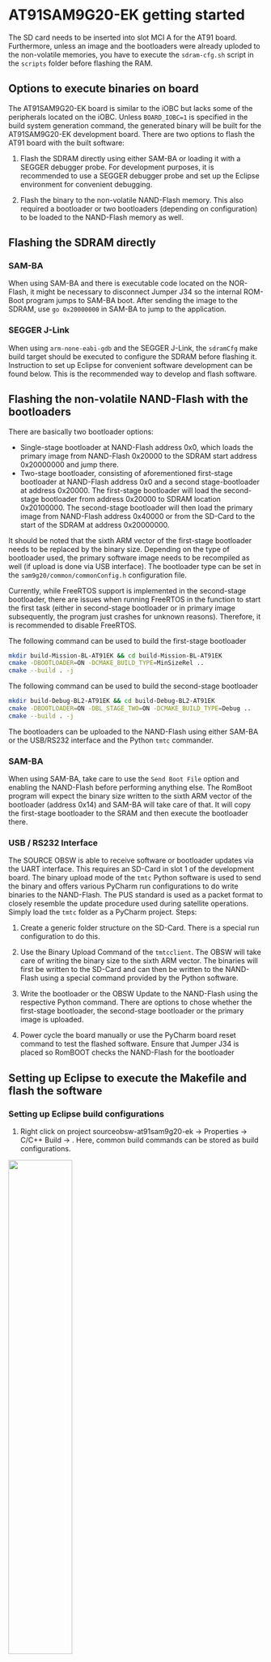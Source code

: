 # <a id="top"></a> <a name="at91"></a> AT91SAM9G20-EK getting started

The SD card needs to be inserted into slot MCI A for the AT91 board.
Furthermore, unless an image and the bootloaders were already uploded to the
non-volatile memories, you have to execute the `sdram-cfg.sh` script
in the `scripts` folder before flashing the RAM.

## Options to execute binaries on board

The AT91SAM9G20-EK board is similar to the iOBC but lacks some of the peripherals
located on the iOBC. Unless `BOARD_IOBC=1` is specified in the build system generation command,
the generated binary will be built for the AT91SAM9G20-EK development board.
There are two options to flash the AT91 board with the built software:

1. Flash the SDRAM directly using either SAM-BA or loading it with a SEGGER debugger probe.
   For development purposes, it is recommended to use a SEGGER debugger probe and set up the
   Eclipse environment for convenient debugging.

2. Flash the binary to the non-volatile NAND-Flash memory. This also required a bootloader or
   two bootloaders (depending on configuration) to be loaded to the NAND-Flash memory as well.

## Flashing the SDRAM directly

### SAM-BA

When using SAM-BA and there is executable code located on the NOR-Flash, it might be necessary to
disconnect Jumper J34 so the internal ROM-Boot program jumps to SAM-BA boot. After sending the image
to the SDRAM, use `go 0x20000000` in SAM-BA to jump to the application.

### SEGGER J-Link

When using `arm-none-eabi-gdb` and the SEGGER J-Link, the `sdramCfg` make build target should be 
executed to configure the SDRAM before flashing it. Instruction to set up Eclipse for convenient 
software development can be found below. This is the recommended way to develop and flash software.

## Flashing the non-volatile NAND-Flash with the bootloaders

There are basically two bootloader options:

- Single-stage bootloader at NAND-Flash address 0x0, which loads the primary image from NAND-Flash
  0x20000 to the SDRAM start address 0x20000000 and jump there.
- Two-stage bootloader, consisting of aforementioned first-stage bootloader at NAND-Flash address 
  0x0 and a second stage-bootloader at address 0x20000. The first-stage bootloader will load the 
  second-stage bootloader from address 0x20000 to SDRAM location 0x20100000. The second-stage 
  bootloader will then load the primary image from NAND-Flash address 0x40000 or from the SD-Card to
  the start of the SDRAM at address 0x20000000.
  
It should be noted that the sixth ARM vector of the first-stage bootloader needs to be replaced
by the binary size. Depending on the type of bootloader used, the primary software image needs to 
be recompiled as well (if upload is done via USB interface).
The bootloader type can be set in the `sam9g20/common/commonConfig.h` configuration file. 

Currently, while FreeRTOS support is implemented in the second-stage bootloader, there are issues
when running FreeRTOS in the function to start the first task (either in second-stage bootloader
or in primary image subsequently, the program just crashes for unknown reasons). 
Therefore, it is recommended to disable FreeRTOS.

The following command can be used to build the first-stage bootloader

```sh
mkdir build-Mission-BL-AT91EK && cd build-Mission-BL-AT91EK
cmake -DBOOTLOADER=ON -DCMAKE_BUILD_TYPE=MinSizeRel .. 
cmake --build . -j
```

The following command can be used to build the second-stage bootloader

```sh
mkdir build-Debug-BL2-AT91EK && cd build-Debug-BL2-AT91EK
cmake -DBOOTLOADER=ON -DBL_STAGE_TWO=ON -DCMAKE_BUILD_TYPE=Debug .. 
cmake --build . -j
```

The bootloaders can be uploaded to the NAND-Flash using either SAM-BA or the USB/RS232 interface 
and the Python `tmtc` commander.

### SAM-BA

When using SAM-BA, take care to use the `Send Boot File` option and enabling the NAND-Flash before
performing anything else. The RomBoot program will expect the binary size written to the sixth ARM
vector of the bootloader (address 0x14) and SAM-BA will take care of that.
It will copy the first-stage bootloader to the SRAM and then execute the bootloader
there. 

### USB / RS232 Interface

The SOURCE OBSW is able to receive software or bootloader updates via the UART interface. This 
requires an SD-Card in slot 1 of the development board. The binary upload mode of the `tmtc` Python 
software is used to send the binary and offers various PyCharm run configurations to do write 
binaries to the NAND-Flash. The PUS standard is used as a packet format to closely resemble the 
update procedure used during satellite operations. Simply load the `tmtc` folder as a PyCharm 
project. Steps:

1. Create a generic folder structure on the SD-Card. There is a special run configuration to do this.

2. Use the Binary Upload Command of the `tmtcclient`. The OBSW will take care of writing the binary 
   size to the sixth ARM vector. The binaries will first be written to the SD-Card and can then be 
   written to the NAND-Flash using a special command provided by the Python software.

3. Write the bootloader or the OBSW Update to the NAND-Flash using the respective Python command. 
   There are options to chose whether the first-stage bootloader, the second-stage bootloader
   or the primary image is uploaded.

4. Power cycle the board manually  or use the PyCharm board reset command to test
   the flashed software.  Ensure that Jumper J34 is placed so RomBOOT checks the NAND-Flash for the 
   bootloader  

## Setting up Eclipse to execute the Makefile and flash the software

### Setting up Eclipse build configurations

1. Right click on project sourceobsw-at91sam9g20-ek &rarr; Properties &rarr; 
   C/C++ Build &rarr; . Here, common build commands can be stored as build configurations.
<img src="./readme_img/at91/buildcfg.png" width="50%">

2. Now software can be built by clicking the hammer symbol
3. Please note that Eclipse CDT has own environmental variables (which are 
   deduced from the native ones normally). If there are some issues running the 
   SDRAM configuration, check whether the used executables are included in the 
   environment variables by going to the project settings (right click project   &rarr; Properties) 
   to C/C++ Build &rarr; Environment and checking 
   the PATH. The settings will only be applied to the current configuration unless 
   AllConfigurations is selected above. Also make sure that the ARM Toolchain was 
   added to the system environment variables (or add them to the Eclipse environment variables).

### Preparation to load software using the J-Link
1. Install J-Link ARM software from [their website](https://www.segger.com/downloads/jlink/#J-LinkSoftwareAndDocumentationPack)
2. Check if arm-none-eabi-gdb.exe is found. Otherwise add path to system 
   environement variables. Should already have been installed earlier by
   ```sh
   xpm install --global @xpack-dev-tools/arm-none-eabi-gcc@latest
   ```

   On Windows, MSYS2 should have been installed to allow Makefile build generation.
   Otherwise, you can also install Windows Build Tools with `xpm` as well (and add the path
   to the system environment variables as well)
   
   ```sh
   xpm install --global @xpack-dev-tools/windows-build-tools@latest
   ```

3. Check jumpers on the board. Should be set as follows

<img src="./readme_img/jumpers_at91sam9g20-ek.png" width="50%">

4. Connect J-Link to USB port of host computer
5. Connect J-Link to AT91SAM9G20-EK
6. Power on AT91SAM9G20-EK
8. Execute `./sdramCfg.sh` to configure the sdram. Can be done in a shell like MinGW64

<img src="./readme_img/at91/sdramcfg.png" width="30%">


### Start J-Link debugging session from Eclipse
1. Right click on project &rarr; Debug As &rarr; Debug Configurations...
2. In the shown menu right click GDB SEGGER J-Link Debugging &rarr; new
3. Insert in field "C/C++ Application" sourceobsw-at91sam9g20-ek-sdram.elf file (located in bin directory)
4. Set up the debugger as shown in the following pictures. It is important that the 
   path to the JLinkGDBServerCL.exe and the arm-none-eabi-gdb.exe are set corretly. 
   If the ARM Toolchain has and the J-Link Software folder have been added to the 
   system environment variables (which is recommended), it should be sufficient to only specify 
   the .exe file without the full path.
5. Now, image can be written to the at91sam9g20-ek by clicking the "Debug"-button
6. Open up Eclipse Terminal/Arduino IDE/Puttty with baud rate 115200 to read debug output

#### Main

<img src="./readme_img/01_jlink_setup.png" width="70%">

#### Debugger

<img src="./readme_img/02_jlink_setup.png" width="70%">
<img src="./readme_img/03_jlink_setup.png" width="70%">

#### Startup

<img src="./readme_img/04_jlink_setup.png" width="70%">
<img src="./readme_img/05_jlink_setup.png" width="70%">
<br>

